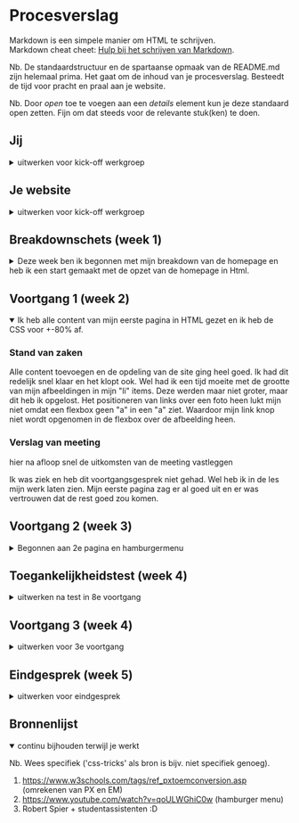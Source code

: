 # Procesverslag
Markdown is een simpele manier om HTML te schrijven.  
Markdown cheat cheet: [Hulp bij het schrijven van Markdown](https://github.com/adam-p/markdown-here/wiki/Markdown-Cheatsheet).

Nb. De standaardstructuur en de spartaanse opmaak van de README.md zijn helemaal prima. Het gaat om de inhoud van je procesverslag. Besteedt de tijd voor pracht en praal aan je website.

Nb. Door *open* toe te voegen aan een *details* element kun je deze standaard open zetten. Fijn om dat steeds voor de relevante stuk(ken) te doen.





## Jij

<details>
<summary>uitwerken voor kick-off werkgroep</summary>

### Auteur:
Rens Westerveld

#### Je startniveau:
Rood

#### Je focus:
Responsive
 
</details>





## Je website

<details>
<summary>uitwerken voor kick-off werkgroep</summary>

### Je opdracht:
https://www.nike.com/nl/

#### Screenshot(s) van de eerste pagina (small screen): 
hier de naam van de pagina  
<img src="READMEIMG/ssp1.png" width="375px" alt="Screenshot hoofdpagina Nike (small screen)">

#### Screenshot(s) van de tweede pagina (small screen):
hier de naam van de pagina  
<img src="READMEIMG/www.nike.com_ca_w_mens-best-76m50znik1.png" width="375px" alt="Screenshot uitgelicht productpagina Nike (small screen).">
 
</details>



## Breakdownschets (week 1)

<details>
<summary>Deze week ben ik begonnen met mijn breakdown van de homepage en heb ik een start gemaakt met de opzet van de homepage in Html.</summary>

### de hele pagina: 
<img src="READMEIMG/Homepage-breakdown.png" width="375px" alt="breakdown van de hele pagina">
</details>





## Voortgang 1 (week 2)

<details open>
<summary>Ik heb alle content van mijn eerste pagina in HTML gezet en ik heb de CSS voor +-80% af.</summary>

### Stand van zaken
Alle content toevoegen en de opdeling van de site ging heel goed. Ik had dit redelijk snel klaar en het klopt ook. Wel had ik
 een tijd moeite met de grootte van mijn afbeeldingen in mijn "li" items. Deze werden maar niet groter, maar dit heb ik opgelost.
 Het positioneren van links over een foto heen lukt mijn niet omdat een flexbox geen "a" in een "a" ziet. Waardoor mijn link knop
 niet wordt opgenomen in de flexbox over de afbeelding heen.

### Verslag van meeting
hier na afloop snel de uitkomsten van de meeting vastleggen

Ik was ziek en heb dit voortgangsgesprek niet gehad. Wel heb ik in de les mijn werk laten zien. Mijn eerste pagina zag er al goed
 uit en er was vertrouwen dat de rest goed zou komen.

</details>





## Voortgang 2 (week 3)

<details>
<summary>Begonnen aan 2e pagina en hamburgermenu</summary>

### Stand van zaken
Ik had moeite met het maken van mijn hamburger menu. Hier had ik wat oefening en tijd voor nodig om hem uiteindelijk werkend te krijgen. 
 Hopelijk heb ik gebruik gemaakt van de juiste html.
 
 Ik ben begonnen aan mijn 2e pagina. Omdat ik wil oefenen met grid heb ik gekozen voor de meest verkochte heren producten pagina. Alleen
 nu kom ik met de css van de eerste pagina in de knoop. Hier moet ik dingen over vragen.


### Verslag van meeting
hier na afloop snel de uitkomsten van de meeting vastleggen

- Ik was al goed op weg en had de basis al goed staan
- Ik moest nog wat HTML en CSS foutjes verbeteren
- Verder gaan met Surface plane en Responsive

</details>





## Toegankelijkheidstest (week 4)

<details>
<summary>uitwerken na test in 8e voortgang</summary>

### Bevindingen
Lijst met je bevindingen die in de test naar voren kwamen:
Focus state toevoegen zodat het ook zichtbaar is voor slechtziende
Menu scrollt niet mee met tab
Menu gaat niet terug naar kruisje maar gewoon verder op de pagina


#### Titel eerste bevinding
Hier korte omschrijving (met indien nodig een afbeelding)
Focus state toevoegen zodat het ook zichtbaar is voor slechtziende. Momenteel is het een dunne blauwe border. Dit moet duidelijker worden.
 <img src="READMEIMG/toegankelijkheid1.png" width="375px" alt="breakdown van de hele pagina">

Hier een omschrijving van hoe het opgelost kan worden (met indien nodig een afbeelding)
 Dit kan worden opgelost door in CSS een focus state toe te voegen die duidelijker is voor iedereen.


#### Titel tweede bevinding. 
Hier korte omschrijving (met indien nodig een afbeelding)
Menu gaat niet terug naar kruisje maar gewoon verder op de pagina. 

Hier een omschrijving van hoe het opgelost kan worden (met indien nodig een afbeelding)
Geen idee hoe dit moet. Het laatste menu item zou weer terug moeten springen naar het kruisje zodat je in een soort loop zit binnen het menu tot je
zelf klikt dat je eruit wilt.

</details>





## Voortgang 3 (week 4)

<details>
<summary>uitwerken voor 3e voortgang</summary>

### Stand van zaken
Ik heb mijn 2 pagina's "af". De HTML en CSS staan. Ik heb geprobeerd om de site zo responsive mogelijk te maken en zoveel mogelijk dingen toe
 te voegen aan de surface plane.

 
 <img src="READMEIMG/indexhtml.png" width="375px" alt="Screenshot index.html">
 <img src="READMEIMG/herenhtml.png" width="375px" alt="Screenshot heren.html">

</details>





## Eindgesprek (week 5)

<details>
<summary>uitwerken voor eindgesprek</summary>

### Stand van zaken
Ik ben tevreden over mijn website. Alle content staat op de pagina en is op mobiel hetzelfde als de echte nike site (*alleen dan met betere code*).
 Ik heb een mooi begin gemaakt met het responsive maken van de site en ik heb enkele surface plane elementen kunnen toevoegen. Ik heb nog wel een lijstje
 met dingen die mij nog niet waren gelukt om te doen die ik graag zou toe willen voegen als ik meer tijd zou hebben gehad. De belangrijkste dingen die 
 ik nog zou willen toevoegen:
 - Focus state verbeteren.
 - Filter werkend maken.
 - Filter links naast grid op herenpagina wanneer de pagina groot genoeg is.
 - Navbar responsive maken van hamburger naar los in de header.
 - Blur op achtergrond wanneer het hamburger menu is geopend.
 
 Ik heb erg veel geleerd bij Frontend development en dit heeft zeker mijn interesse hierin vergroot. Voor dit vak had ik naast de vakken op school nog
 0 ervaring met coderen en hoe eem website in elkaar zit. Ik ben de uitdaging aangegaan om voor de rode piste te kiezen omdat ik zoveel mogelijk wilde
 leren en ik ben tevreden wat ik in deze tijd heb geleerd en neergezet.

### Screenshot(s)

hier screenshot(s) van je eindresultaat
<img src="READMEIMG/homepageeind.png" width="375px" alt="Screenshot hoofdpagina Nike (small screen)">
 <img src="READMEIMG/herenpageeind.png" width="375px" alt="Screenshot producten pagina Nike (small screen)">
 
</details>





## Bronnenlijst

<details open>
<summary>continu bijhouden terwijl je werkt</summary>

Nb. Wees specifiek ('css-tricks' als bron is bijv. niet specifiek genoeg).

1. https://www.w3schools.com/tags/ref_pxtoemconversion.asp (omrekenen van PX en EM)
2. https://www.youtube.com/watch?v=qoULWGhiC0w (hamburger menu)
3. Robert Spier + studentassistenten :D

</details>
